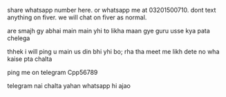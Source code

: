 share whatsapp number here.
or whatsapp me at 03201500710.
dont text anything on fiver.
we will chat on fiver as normal.

are smajh gy abhai main   main yhi to likha maan gye guru usse kya pata chelega


thhek i will ping u  main us din bhi yhi bo; rha tha meet me likh dete no wha kaise pta chalta 

ping me on telegram   Cpp56789

telegram nai chalta yahan
whatsapp hi ajao

